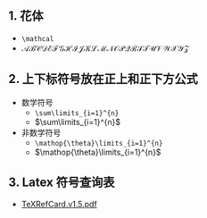 ## 1. 花体

+ `\mathcal`
+ $\mathcal{ABCDEFGHIJKLMNOPQRSTUVWXYZ}$



## 2.  上下标符号放在正上和正下方公式

+ 数学符号
  + `\sum\limits_{i=1}^{n}`
  + $\sum\limits_{i=1}^{n}$
+ 非数学符号
  + `\mathop{\theta}\limits_{i=1}^{n}`
  + $\mathop{\theta}\limits_{i=1}^{n}$



## 3. Latex 符号查询表

+ [TeXRefCard.v1.5.pdf](material/TeXRefCard.v1.5.pdf)